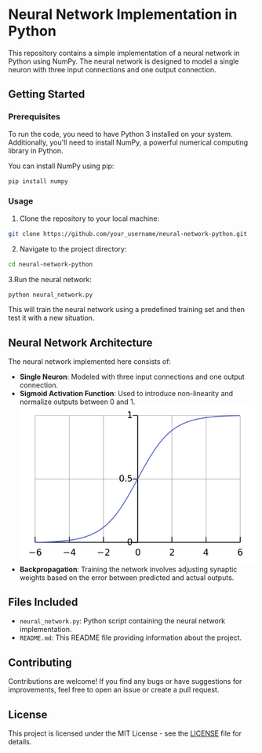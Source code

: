 # Neural Network Implementation in Python

This repository contains a simple implementation of a neural network in Python using NumPy. The neural network is designed to model a single neuron with three input connections and one output connection.

## Getting Started

### Prerequisites

To run the code, you need to have Python 3 installed on your system. Additionally, you'll need to install NumPy, a powerful numerical computing library in Python.

You can install NumPy using pip:

```bash
pip install numpy
```

### Usage

1. Clone the repository to your local machine:

```bash
git clone https://github.com/your_username/neural-network-python.git
```

2. Navigate to the project directory:

```bash
cd neural-network-python
```

3.Run the neural network:

```bash
python neural_network.py
```

This will train the neural network using a predefined training set and then test it with a new situation.

## Neural Network Architecture

The neural network implemented here consists of:

- **Single Neuron**: Modeled with three input connections and one output connection.
- **Sigmoid Activation Function**: Used to introduce non-linearity and normalize outputs between 0 and 1. ![Image Alt Text](media/1_sK6hjHszCwTE8GqtKNe1Yg.webp
)
- **Backpropagation**: Training the network involves adjusting synaptic weights based on the error between predicted and actual outputs.

## Files Included

- `neural_network.py`: Python script containing the neural network implementation.
- `README.md`: This README file providing information about the project.

## Contributing

Contributions are welcome! If you find any bugs or have suggestions for improvements, feel free to open an issue or create a pull request.

## License

This project is licensed under the MIT License - see the [LICENSE](LICENSE) file for details.
